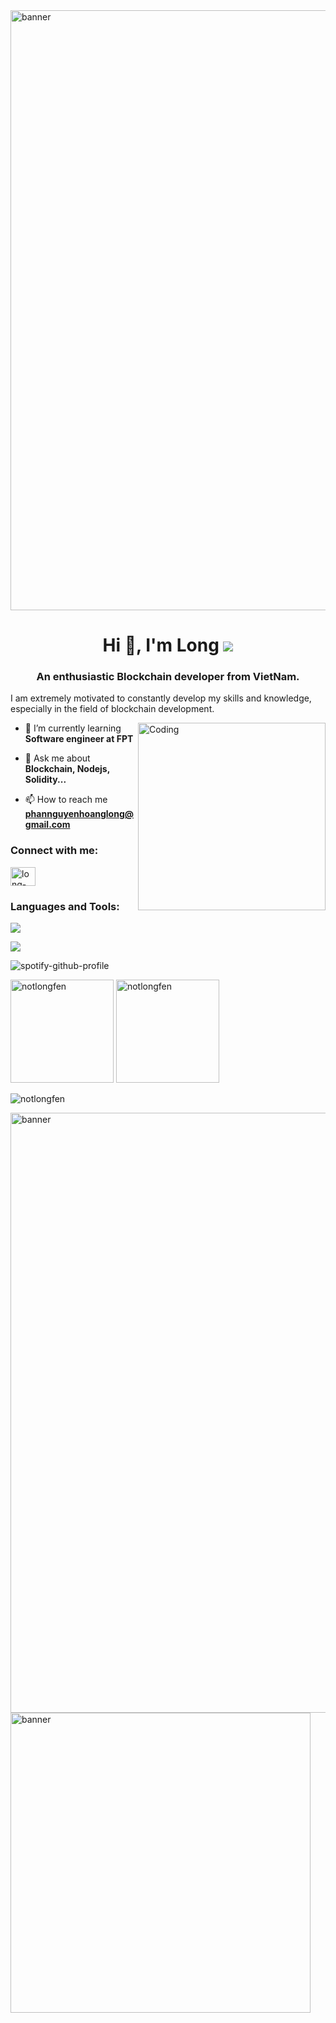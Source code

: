 <img alt="banner" style="width:100vw" src="https://preview.redd.it/05uhd2ihjs671.gif?width=1920&auto=webp&s=2cfe2e79dafaccd849f4d2b7f2622ea565c748af">

<h1 align="center">Hi 👋, I'm Long <a href = "https://dev.to/notlongfen" ><img src ="https://skillicons.dev/icons?i=devto"></a></h1>
<h3 align="center">An enthusiastic Blockchain developer from VietNam.</h3>

I am extremely motivated to constantly develop my skills and knowledge, especially in the field of blockchain development.

<img align="right" alt="Coding" width="300" src="https://media1.giphy.com/media/qgQUggAC3Pfv687qPC/giphy.gif?cid=ecf05e47wqoatxsmdxszi4kzxv1v8jhbbu21tk9zifbdgmu9&rid=giphy.gif&ct=g">

- 🌱 I’m currently learning **Software engineer at FPT**

- 💬 Ask me about **Blockchain, Nodejs, Solidity...**

- 📫 How to reach me **phannguyenhoanglong@gmail.com**

<h3 align="left">Connect with me:</h3>
<p align="left">
<!-- <a href="https://www.linkedin.com/in/long-phan-3a992a266/" target="blank"><img align="center" src="https://raw.githubusercontent.com/rahuldkjain/github-profile-readme-generator/master/src/images/icons/Social/linked-in-alt.svg" alt="long-phan-3a992a266" height="30" width="40" /></a>
<a href="https://www.facebook.com/profile.php?id=100007598448000" target="blank"><img align="center" src="https://raw.githubusercontent.com/rahuldkjain/github-profile-readme-generator/master/src/images/icons/Social/facebook.svg" alt="profile.php?id=100010998288078" height="30" width="40" /></a> -->
<!-- <a href="https://www.facebook.com/profile.php?id=100007598448000" target="blank"><img align="center" src="https://raw.githubusercontent.com/rahuldkjain/github-profile-readme-generator/master/src/images/icons/Social/facebook.svg" alt="profile.php?id=100010998288078" height="30" width="40" /></a> -->
<a href="https://www.linkedin.com/in/long-phan-3a992a266/" target="blank"><img align="center" src="https://raw.githubusercontent.com/rahuldkjain/github-profile-readme-generator/master/src/images/icons/Social/linked-in-alt.svg" alt="long-phan-3a992a266" height="30" width="40" /></a>
</p>

<h3 align="left">Languages and Tools:</h3>
<!-- </a> <a href="https://www.cprogramming.com/" target="_blank" rel="noreferrer"> <img src="https://raw.githubusercontent.com/devicons/devicon/master/icons/c/c-original.svg" alt="c" width="40" height="40"/> </a> <a href="https://www.w3schools.com/cpp/" target="_blank" rel="noreferrer"> <img src="https://raw.githubusercontent.com/devicons/devicon/master/icons/cplusplus/cplusplus-original.svg" alt="cplusplus" width="40" height="40"/> </a> <a href="https://www.w3schools.com/cs/" target="_blank" rel="noreferrer"> <img src="https://raw.githubusercontent.com/devicons/devicon/master/icons/csharp/csharp-original.svg" alt="csharp" width="40" height="40"/> </a> <a href="https://dart.dev" target="_blank" rel="noreferrer"> <img src="https://www.vectorlogo.zone/logos/dartlang/dartlang-icon.svg" alt="dart" width="40" height="40"/> </a> <a href="https://www.docker.com/" target="_blank" rel="noreferrer"> <img src="https://raw.githubusercontent.com/devicons/devicon/master/icons/docker/docker-original-wordmark.svg" alt="docker" width="40" height="40"/> </a> <img src="https://www.vectorlogo.zone/logos/git-scm/git-scm-icon.svg" alt="git" width="40" height="40"/> </a> <a href="https://golang.org" target="_blank" rel="noreferrer"> <img src="https://raw.githubusercontent.com/devicons/devicon/master/icons/go/go-original.svg" alt="go" width="40" height="40"/> </a> <a href="https://www.java.com" target="_blank" rel="noreferrer"> <img src="https://raw.githubusercontent.com/devicons/devicon/master/icons/java/java-original.svg" alt="java" width="40" height="40"/> </a> <a href="https://developer.mozilla.org/en-US/docs/Web/JavaScript" target="_blank" rel="noreferrer"> <img src="https://raw.githubusercontent.com/devicons/devicon/master/icons/javascript/javascript-original.svg" alt="javascript" width="40" height="40"/> </a> <a href="https://kotlinlang.org" target="_blank" rel="noreferrer"> <img src="https://www.vectorlogo.zone/logos/kotlinlang/kotlinlang-icon.svg" alt="kotlin" width="40" height="40"/> </a> <a href="https://www.mongodb.com/" target="_blank" rel="noreferrer"> <img src="https://raw.githubusercontent.com/devicons/devicon/master/icons/mongodb/mongodb-original-wordmark.svg" alt="mongodb" width="40" height="40"/> </a> <a href="https://www.microsoft.com/en-us/sql-server" target="_blank" rel="noreferrer"> <img src="https://www.svgrepo.com/show/303229/microsoft-sql-server-logo.svg" alt="mssql" width="40" height="40"/> </a> <a href="https://nodejs.org" target="_blank" rel="noreferrer"> <img src="https://raw.githubusercontent.com/devicons/devicon/master/icons/nodejs/nodejs-original-wordmark.svg" alt="nodejs" width="40" height="40"/> -->
<!-- edit dependencies -->

<a><img src = "https://skillicons.dev/icons?i=html,tailwindcss,cpp,cs,solidity,java,go,rust,js,ts,nodejs,mysql,git,mongodb"></a>

<a><img src = "https://skillicons.dev/icons?i=docker,vscode,visualstudio,linux,idea,github,nextjs"></a>
<!--
[![spotify-github-profile](https://spotify-github-profile.vercel.app/api/view?uid=313ashihwo4yydy4pgwktasgc6vu&cover_image=true&theme=novatorem&show_offline=true&background_color=121212&interchange=false&bar_color=53b14f&bar_color_cover=false)](https://spotify-github-profile.vercel.app/api/view?uid=313ashihwo4yydy4pgwktasgc6vu&redirect=true)
<!--  -->
![spotify-github-profile](https://spotify-github-profile.vercel.app/api/view.svg?uid=teec30x2r6z84zmb6y5ljnesw&redirect=true][https://spotify-github-profile.vercel.app/api/view.svg?uid=teec30x2r6z84zmb6y5ljnesw&cover_image=true&theme=default&show_offline=true&background_color=121212&interchange=true&bar_color_cover=false)
<!-- <!-- -->
<p>
  <img src="https://github-readme-stats-sigma-five.vercel.app/api/top-langs?username=notlongfen&show_icons=true&locale=en&layout=compact" alt="notlongfen" height="165">
  <img src="https://github-readme-stats-sigma-five.vercel.app/api?username=notlongfen&show_icons=true&locale=en" alt="notlongfen" height="165">
</p>
<p><img align="center" src="https://github-readme-streak-stats.herokuapp.com/?user=notlongfen&" alt="notlongfen" /></p>

<img alt = "banner" style = "width: 100vw" src = "https://media4.giphy.com/media/xTiIzJSKB4l7xTouE8/giphy.gif?cid=ecf05e473pa24jgi6maew91r5tntujnt8xjstxw6uys5dz0i&ep=v1_gifs_search&rid=giphy.gif&ct=g">
<img alt = "banner" style = "width:50vw" src = "https://media1.giphy.com/media/FoVzfcqCDSb7zCynOp/200w.webp?cid=ecf05e47fuqeu5q3kgxia2ca5zhk070b47axwq77316sgbl8&ep=v1_gifs_search&rid=200w.webp&ct=g">
